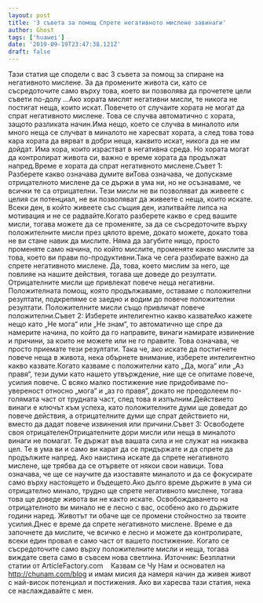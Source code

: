 ```yaml
---
layout: post
title: '3 съвета за помощ Спрете негативното мислене завинаги'
author: Ghost
tags: ['huawei']
date: '2019-09-19T23:47:38.121Z'
draft: false
---
```


Тази статия ще сподели с вас 3 съвета за помощ за спиране на негативното мислене. За да промените живота си, като се съсредоточите само върху това, което ви позволява да прочетете цели съвети по-долу ...Ако хората мислят негативни мисли, те никога не постигат неща, които искат. Повечето от случаите хората не могат да спрат негативното мислене. Това се случва автоматично с хората, защото разликата начин.Има нещо, което се случва в миналото или много неща се случват в миналото не харесват хората, а след това това кара хората да вярват в добри неща, каквито искат, никога да не им дойдат. Има хора, които израстват в негативна среда. Но хората могат да контролират живота си, важно е време хората да продължат напред.Време е хората да спрат негативното мислене.Съвет 1: Разберете какво означава думите виТова означава, че допускаме отрицателното мислене да се държи в ума ни, но не осъзнаваме, че всички те са отрицателни. Тези мисли не ви позволяват да живеете с целия си потенциал, не ви позволяват да живеете с неща, които искате. Всеки ден, в който живеете със същия ден, изпитвайте липса на мотивация и не се радвайте.Когато разберете какво е сред вашите мисли, тогава можете да се променяте, за да се съсредоточите върху положителните мисли през цялото време, докато можете, докато това не ви стане навик да мислите. Няма да загубите нищо, просто променяте само начина, по който мислите, променяте какво мислите за това, което ви прави по-продуктивни.Така че сега разбирате важно да спрете негативното мислене. Да, това, което мислим за него, ще повлияе на нашите действия, тогава ще доведе до резултати. Отрицателните мисли ще привлекат повече неща негативни. Положителната помощ, която продължаваме, оставаме с положителни резултати, подкрепяме се заедно и водим до повече положителни резултати. Положителните мисли също привличат повече положителни.Съвет 2: Изберете интелигентно какво казватеАко кажете нещо като „Не мога“ или „Не знам“, то автоматично ще спре да намерите начина, по който да го направите, винаги намирате извинение и причини, за които не можете или не го правите. Това означава, че просто приемате тези резултати. Така че, ако искате да постигнете повече неща в живота, нека обърнете внимание, изберете интелигентно какво казвате.Когато казваме с положителни като „Да, мога“ или „Аз правя“, тези думи като нашето утвърждение, ние ще се опитаме повече, усилия повече. С всяко малко постижение ние придобиваме по-увереност относно „мога“ и „аз го правя“, докато не преодолеем по-голямата част от трудната част, след това я изпълним.Действието винаги е ключът към успеха, като положителните думи ще доведат до повече действия, а отрицателните думи ще спрат действието ни, вместо да дадат повече извинения или причини.Съвет 3: Освободете своя отрицателенОтрицателните дори мисли или неща в миналото винаги не помагат. Те държат във вашата сила и не служат на никаква цел. Те в ума ви и само ви карат да се придържате и да спрете да продължите напред. Ако наистина искате да спрете негативното мислене, ще трябва да се отървете от някои свои навици. Това означава, че ще се научите да изоставяте миналото и да се фокусирате само върху настоящето и бъдещето.Ако дълго време държите в ума си отрицателно минало, трудно ще спрете негативното мислене, тогава това ще доведе живота ви не както искате. Освобождаването на отрицателното ви минало не е лесно с вас, особено ако го държите години наред. Животът ти обаче ще се промени стойностно за твоите усилия.Днес е време да спрете негативното мислене. Време е да започнете да мислите, че всичко е лесно и можете да контролирате, всеки един провал е само част от вашето постижение. Когато се съсредоточите само върху положителните мисли и неща, тогава виждате света само в съвсем нова светлина. Източник: Безплатни статии от ArticleFactory.com    Казвам се Чу Нам и основател на http://chunam.com/blog и имам мисия да намеря начин да живея живот с най-висок потенциал и постижения. Ако ви харесва тази статия, нека се наслаждавайте с мен.
